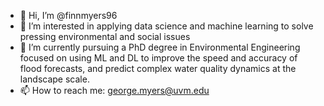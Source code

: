 - 👋 Hi, I’m @finnmyers96
- 👀 I’m interested in applying data science and machine learning to solve pressing environmental and social issues
- 🌱 I’m currently pursuing a PhD degree in Environmental Engineering focused on using ML and DL to improve the speed and accuracy of flood forecasts, and predict complex water quality 
      dynamics at the landscape scale.
- 📫 How to reach me: george.myers@uvm.edu

<!---
finnmyers96/finnmyers96 is a ✨ special ✨ repository because its `README.md` (this file) appears on your GitHub profile.
You can click the Preview link to take a look at your changes.
--->
